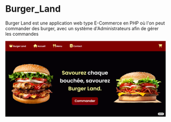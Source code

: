 # Burger_Land
Burger Land est une application web type E-Commerce en PHP où l'on peut commander des burger, avec un système d'Administrateurs afin de gérer les commandes 

![Fond](Vue/img/fond.png)
